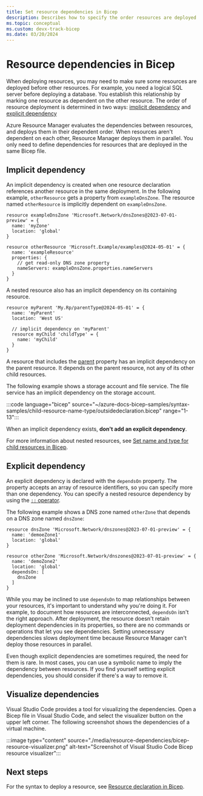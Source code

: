 ```yaml
---
title: Set resource dependencies in Bicep
description: Describes how to specify the order resources are deployed.
ms.topic: conceptual
ms.custom: devx-track-bicep
ms.date: 03/20/2024
---
```


# Resource dependencies in Bicep

When deploying resources, you may need to make sure some resources are deployed before other resources. For example, you need a logical SQL server before deploying a database. You establish this relationship by marking one resource as dependent on the other resource. The order of resource deployment is determined in two ways: [implicit dependency](#implicit-dependency) and [explicit dependency](#explicit-dependency)

Azure Resource Manager evaluates the dependencies between resources, and deploys them in their dependent order. When resources aren't dependent on each other, Resource Manager deploys them in parallel. You only need to define dependencies for resources that are deployed in the same Bicep file.

## Implicit dependency

An implicit dependency is created when one resource declaration references another resource in the same deployment. In the following example, `otherResource` gets a property from  `exampleDnsZone`. The resource named `otherResource` is implicitly dependent on `exampleDnsZone`.

```bicep
resource exampleDnsZone 'Microsoft.Network/dnsZones@2023-07-01-preview' = {
  name: 'myZone'
  location: 'global'
}

resource otherResource 'Microsoft.Example/examples@2024-05-01' = {
  name: 'exampleResource'
  properties: {
    // get read-only DNS zone property
    nameServers: exampleDnsZone.properties.nameServers
  }
}
```

A nested resource also has an implicit dependency on its containing resource.

```bicep
resource myParent 'My.Rp/parentType@2024-05-01' = {
  name: 'myParent'
  location: 'West US'

  // implicit dependency on 'myParent'
  resource myChild 'childType' = {
    name: 'myChild'
  }
}
```

A resource that includes the [parent](./child-resource-name-type.md) property has an implicit dependency on the parent resource. It depends on the parent resource, not any of its other child resources.

The following example shows a storage account and file service. The file service has an implicit dependency on the storage account.

:::code language="bicep" source="~/azure-docs-bicep-samples/syntax-samples/child-resource-name-type/outsidedeclaration.bicep" range="1-13":::

When an implicit dependency exists, **don't add an explicit dependency**.

For more information about nested resources, see [Set name and type for child resources in Bicep](./child-resource-name-type.md).

## Explicit dependency

An explicit dependency is declared with the `dependsOn` property. The property accepts an array of resource identifiers, so you can specify more than one dependency. You can specify a nested resource dependency by using the [`::` operator](./operators-access.md#nested-resource-accessor).

The following example shows a DNS zone named `otherZone` that depends on a DNS zone named `dnsZone`:

```bicep
resource dnsZone 'Microsoft.Network/dnszones@2023-07-01-preview' = {
  name: 'demoeZone1'
  location: 'global'
}

resource otherZone 'Microsoft.Network/dnszones@2023-07-01-preview' = {
  name: 'demoZone2'
  location: 'global'
  dependsOn: [
    dnsZone
  ]
}
```

While you may be inclined to use `dependsOn` to map relationships between your resources, it's important to understand why you're doing it. For example, to document how resources are interconnected, `dependsOn` isn't the right approach. After deployment, the resource doesn't retain deployment dependencies in its properties, so there are no commands or operations that let you see dependencies. Setting unnecessary dependencies slows deployment time because Resource Manager can't deploy those resources in parallel.

Even though explicit dependencies are sometimes required, the need for them is rare. In most cases, you can use a symbolic name to imply the dependency between resources. If you find yourself setting explicit dependencies, you should consider if there's a way to remove it.

## Visualize dependencies

Visual Studio Code provides a tool for visualizing the dependencies. Open a Bicep file in Visual Studio Code, and select the visualizer button on the upper left corner.  The following screenshot shows the dependencies of a virtual machine.

:::image type="content" source="./media/resource-dependencies/bicep-resource-visualizer.png" alt-text="Screenshot of Visual Studio Code Bicep resource visualizer":::

## Next steps

For the syntax to deploy a resource, see [Resource declaration in Bicep](resource-declaration.md).
